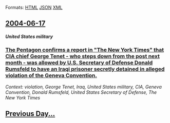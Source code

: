 
Formats: [HTML](2004/06/17/index.html)  [JSON](2004/06/17/index.json)  [XML](2004/06/17/index.xml)  

## [2004-06-17](/news/2004/06/17/index.md)

##### United States military
### [ The Pentagon confirms a report in "The New York Times" that CIA chief George Tenet&nbsp;- who steps down from the post next month&nbsp;- was allowed by U.S. Secretary of Defense Donald Rumsfeld to have an Iraqi prisoner secretly detained in alleged violation of the Geneva Convention. ](/news/2004/06/17/the-pentagon-confirms-a-report-in-the-new-york-times-that-cia-chief-george-tenet-nbsp-a-who-steps-down-from-the-post-next-month-nbsp-a.md)
_Context: violation, George Tenet, Iraq, United States military, CIA, Geneva Convention, Donald Rumsfeld, United States Secretary of Defense, The New York Times_

## [Previous Day...](/news/2004/06/16/index.md)

